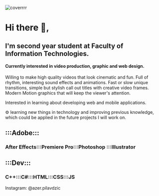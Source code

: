 ![coverrrr](https://user-images.githubusercontent.com/60453022/124489472-5500d580-ddb1-11eb-83f5-68f1b0319c19.png)
<h1> Hi there 👀, </h1>
<h2> I'm second year student at Faculty of Information Technologies. </h2>
<h4> Currently interested in video production, graphic and web design. </h4>
<p> Willing to make high quality videos that look cinematic and fun. Full of rhythm, interesting sound effects and animations. Fast or slow unique transitions, simple but stylish call out titles with creative video frames. Modern Motion graphics that will keep the viewer's attention.</p>
<p>Interested in learning about developing web and mobile applications.</p>
<p> ⚙ learning new things in technology and improving previous knowledge, which could be applied in the future projects I will work on. </p>

<h2>:::Adobe::: </h2>
<h3>After Effects:::Premiere Pro:::Photoshop :::Illustrator </h3>
<h2>:::Dev::: </h3>
<h3> C++:::C#:::HTML:::CSS:::JS </h3>

Instagram: @azer.pilavdzic 
